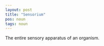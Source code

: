 ```yaml
---
layout: post
title: "Sensorium"
pos: noun
tags: noun
---
```

The entire sensory apparatus of an organism.
